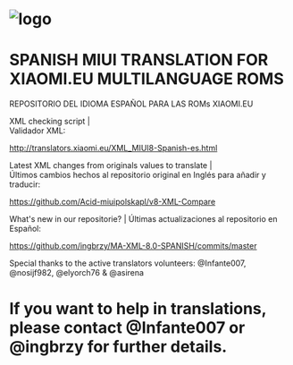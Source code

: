 # ![logo](http://s33.postimg.org/7qee18f4v/xiaomies_es.png)

# SPANISH MIUI TRANSLATION FOR XIAOMI.EU MULTILANGUAGE ROMS
REPOSITORIO DEL IDIOMA ESPAÑOL PARA LAS ROMs XIAOMI.EU

XML checking script  |  
Validador XML:

http://translators.xiaomi.eu/XML_MIUI8-Spanish-es.html

Latest XML changes from originals values to translate  |  
Últimos cambios hechos al repositorio original en Inglés para añadir y traducir:


https://github.com/Acid-miuipolskapl/v8-XML-Compare

What's new in our repositorie?  | Últimas actualizaciones al repositorio en Español:

https://github.com/ingbrzy/MA-XML-8.0-SPANISH/commits/master

Special thanks to the active translators volunteers:
@Infante007, @nosijf982, @elyorch76 & @asirena

# If you want to help in translations, please contact @Infante007 or @ingbrzy for further details.
